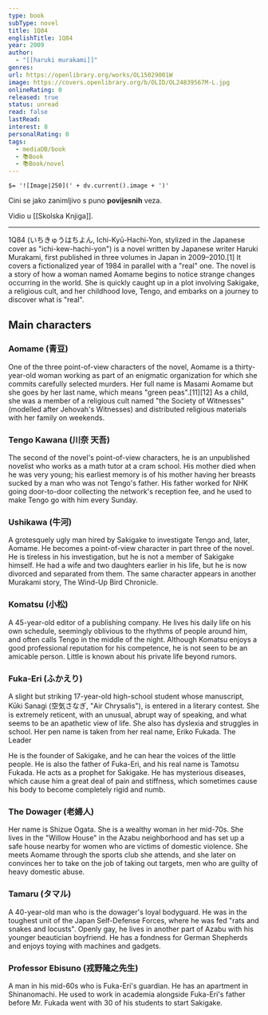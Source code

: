```yaml
---
type: book
subType: novel
title: 1Q84
englishTitle: 1Q84
year: 2009
author:
  - "[[haruki murakami]]"
genres:
url: https://openlibrary.org/works/OL15029001W
image: https://covers.openlibrary.org/b/OLID/OL24839567M-L.jpg
onlineRating: 0
released: true
status: unread
read: false
lastRead:
interest: 8
personalRating: 0
tags:
  - mediaDB/book
  - 📚Book
  - 📚Book/novel
---
```


`$= '![Image|250](' + dv.current().image + ')'`

Cini se jako zanimljivo s puno **povijesnih** veza.

Vidio u [[Skolska Knjiga]].

___

1Q84 (いちきゅうはちよん, Ichi-Kyū-Hachi-Yon, stylized in the Japanese cover as "ichi-kew-hachi-yon") is a novel written by Japanese writer Haruki Murakami, first published in three volumes in Japan in 2009–2010.[1] It covers a fictionalized year of 1984 in parallel with a "real" one. The novel is a story of how a woman named Aomame begins to notice strange changes occurring in the world. She is quickly caught up in a plot involving Sakigake, a religious cult, and her childhood love, Tengo, and embarks on a journey to discover what is "real".
## Main characters

### Aomame (青豆)

One of the three point-of-view characters of the novel, Aomame is a thirty-year-old woman working as part of an enigmatic organization for which she commits carefully selected murders. Her full name is Masami Aomame but she goes by her last name, which means "green peas".[11][12] As a child, she was a member of a religious cult named "the Society of Witnesses" (modelled after Jehovah's Witnesses) and distributed religious materials with her family on weekends.

### Tengo Kawana (川奈 天吾)

The second of the novel's point-of-view characters, he is an unpublished novelist who works as a math tutor at a cram school. His mother died when he was very young; his earliest memory is of his mother having her breasts sucked by a man who was not Tengo's father. His father worked for NHK going door-to-door collecting the network's reception fee, and he used to make Tengo go with him every Sunday.
### Ushikawa (牛河)

A grotesquely ugly man hired by Sakigake to investigate Tengo and, later, Aomame. He becomes a point-of-view character in part three of the novel. He is tireless in his investigation, but he is not a member of Sakigake himself. He had a wife and two daughters earlier in his life, but he is now divorced and separated from them. The same character appears in another Murakami story, The Wind-Up Bird Chronicle.

### Komatsu (小松)

A 45-year-old editor of a publishing company. He lives his daily life on his own schedule, seemingly oblivious to the rhythms of people around him, and often calls Tengo in the middle of the night. Although Komatsu enjoys a good professional reputation for his competence, he is not seen to be an amicable person. Little is known about his private life beyond rumors.
### Fuka-Eri (ふかえり)

A slight but striking 17-year-old high-school student whose manuscript, Kūki Sanagi (空気さなぎ, "Air Chrysalis"), is entered in a literary contest. She is extremely reticent, with an unusual, abrupt way of speaking, and what seems to be an apathetic view of life. She also has dyslexia and struggles in school. Her pen name is taken from her real name, Eriko Fukada.
The Leader

He is the founder of Sakigake, and he can hear the voices of the little people. He is also the father of Fuka-Eri, and his real name is Tamotsu Fukada. He acts as a prophet for Sakigake. He has mysterious diseases, which cause him a great deal of pain and stiffness, which sometimes cause his body to become completely rigid and numb.
### The Dowager (老婦人)

Her name is Shizue Ogata. She is a wealthy woman in her mid-70s. She lives in the "Willow House" in the Azabu neighborhood and has set up a safe house nearby for women who are victims of domestic violence. She meets Aomame through the sports club she attends, and she later on convinces her to take on the job of taking out targets, men who are guilty of heavy domestic abuse.
### Tamaru (タマル)

A 40-year-old man who is the dowager's loyal bodyguard. He was in the toughest unit of the Japan Self-Defense Forces, where he was fed "rats and snakes and locusts". Openly gay, he lives in another part of Azabu with his younger beautician boyfriend. He has a fondness for German Shepherds and enjoys toying with machines and gadgets.

### Professor Ebisuno (戎野隆之先生)

A man in his mid-60s who is Fuka-Eri's guardian. He has an apartment in Shinanomachi. He used to work in academia alongside Fuka-Eri's father before Mr. Fukada went with 30 of his students to start Sakigake.
